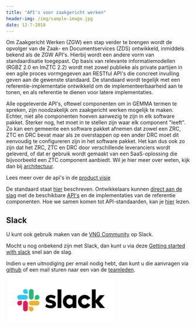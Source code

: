 ```yaml
---
title: "API's voor zaakgericht werken"
header-img: /img/sample-image.jpg
date: 12-7-2018
---
```


Om Zaakgericht Werken (ZGW) een stap verder te brengen wordt de opvolger van de
Zaak- en Documentservices (ZDS) ontwikkeld, inmiddels bekend als de ZGW API's.
Hierbij wordt een andere vorm van standaardisatie toegepast. Op basis van
relevante informatiemodellen (RGBZ 2.0 en ImZTC 2.2) wordt met zowel publieke
als private partijen in een agile proces vormgegeven aan RESTful API's die
concreet invulling geven aan de gewenste standaard. De standaard wordt tegelijk
met een referentie-implementatie ontwikkeld om de implementeerbaarheid aan te
tonen, en als referentie te dienen voor latere implementaties.

Alle opgeleverde API's, oftewel componenten om in GEMMA termen te spreken, zijn noodzakelijk om zaakgericht werken mogelijk te maken.
Echter, niet alle componenten hoeven aanwezig te zijn in elk software pakket.
Sterker nog, het moet in te stellen zijn waar elk component "leeft". Zo kan een
gemeente een software pakket afnemen dat zowel een ZRC, ZTC en DRC bevat maar
als ze overstappen op een ander DRC moet dit eenvoudig te configureren zijn in
het software pakket. Het kan dus ook zo zijn dat het ZRC, ZTC en DRC door
verschillende leveranciers wordt geleverd, of dat er gebruik wordt gemaakt van
een SaaS-oplossing die bijvoorbeeld een ZTC component aanbiedt.
Wil je hier meer over weten, kijk dan bij [architectuur](architectuur/index).

Lees meer over de api's in de [product visie](./_content/productvisie/index.md)

De standaard staat [hier](standaard/standaard) beschreven. Ontwikkelaars kunnen
[direct aan de slag](ontwikkelaars/aan-de-slag) met de beschikbare
[API's](standaard/apis/index) en de implementaties van de referentie
componenten. Hoe we samen komen tot API-standaarden, kan je
[hier](community/bijdragen) lezen.

## Slack

U kunt ook gebruik maken van de [VNG Community][VNG Community]
op Slack.

Mocht u nog onbekend zijn met Slack, dan kunt u via deze
[Getting started with slack] snel aan de slag.

Indien u een uitnodiging per email nodig hebt, dan kunt u die aanvragen via
[github][github] of een mail sturen naar een van de [teamleden][teamleden].

[![vngapicommunity](./_assets/img/slack.png?raw=true)][VNG Community]

[VNG Community]: http://vngapicommunity.slack.com

[Getting started with slack]: https://get.slack.help/hc/en-us/articles/218080037-Getting-started-for-new-members

[github]: https://github.com/VNG-Realisatie/gemma-zaken
[teamleden]: https://ref.tst.vng.cloud/introductie/samenwerking
